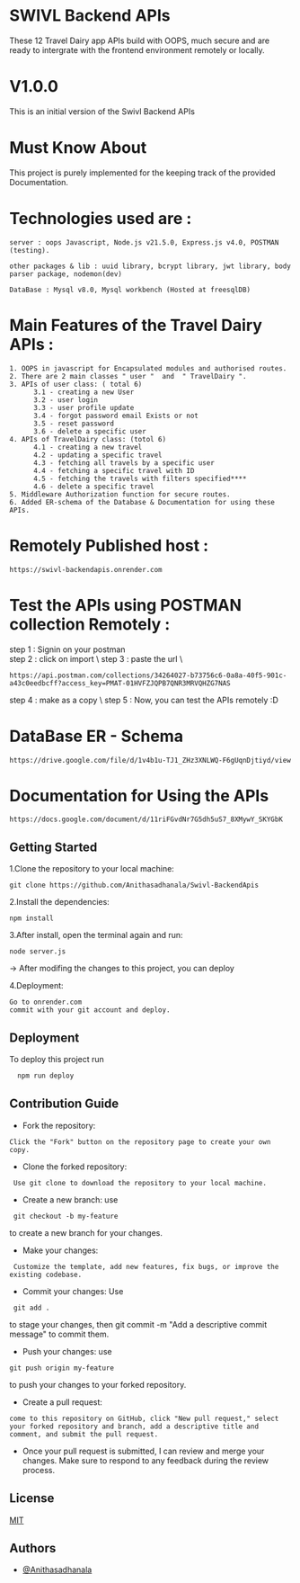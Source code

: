 
# SWIVL Backend APIs

These 12 Travel Dairy app APIs build with OOPS, much secure and are ready to intergrate with the frontend environment remotely or locally.

# V1.0.0
This is an initial version of the Swivl Backend APIs

# Must Know About

This project is purely implemented for the keeping track of the provided Documentation.

# Technologies used are :

```
server : oops Javascript, Node.js v21.5.0, Express.js v4.0, POSTMAN (testing).

other packages & lib : uuid library, bcrypt library, jwt library, body parser package, nodemon(dev)

DataBase : Mysql v8.0, Mysql workbench (Hosted at freesqlDB)
```

# Main Features of the Travel Dairy APIs : 

```
1. OOPS in javascript for Encapsulated modules and authorised routes.
2. There are 2 main classes " user "  and  " TravelDairy ".
3. APIs of user class: ( total 6)
      3.1 - creating a new User
      3.2 - user login
      3.3 - user profile update
      3.4 - forgot password email Exists or not
      3.5 - reset password
      3.6 - delete a specific user
4. APIs of TravelDairy class: (totol 6)
      4.1 - creating a new travel
      4.2 - updating a specific travel
      4.3 - fetching all travels by a specific user
      4.4 - fetching a specific travel with ID
      4.5 - fetching the travels with filters specified****
      4.6 - delete a specific travel
5. Middleware Authorization function for secure routes.
6. Added ER-schema of the Database & Documentation for using these APIs.

``` 


# Remotely Published host : 

```
https://swivl-backendapis.onrender.com

```

# Test the APIs using POSTMAN collection Remotely :

step 1 : Signin on your postman  <br/>
step 2 : click on import \\
step 3 : paste the url \\
```
https://api.postman.com/collections/34264027-b73756c6-0a8a-40f5-901c-a43c0eedbcff?access_key=PMAT-01HVFZJQPB7QNR3MRVQHZG7NAS
```
step 4 : make as a copy \\
step 5 : Now, you can test the APIs remotely :D




# DataBase ER - Schema

```
https://drive.google.com/file/d/1v4b1u-TJ1_ZHz3XNLWQ-F6gUqnDjtiyd/view

```

# Documentation for Using the APIs

```
https://docs.google.com/document/d/11riFGvdNr7G5dh5uS7_8XMywY_SKYGbK

```




## Getting Started

1.Clone the repository to your local machine:

```git
git clone https://github.com/Anithasadhanala/Swivl-BackendApis

```


2.Install the dependencies:

```git
npm install
```


3.After install, open the terminal again and run:

```git
node server.js
```

-> After modifing the changes to this project, you can deploy

4.Deployment:

```chrome
Go to onrender.com
commit with your git account and deploy.
```



## Deployment

To deploy this project run

```bash
  npm run deploy
```


## Contribution Guide
- Fork the repository: 
```
Click the "Fork" button on the repository page to create your own copy.
```


- Clone the forked repository:
```
 Use git clone to download the repository to your local machine.
```
- Create a new branch: use
```
 git checkout -b my-feature
```
  to create a new branch for your changes.



- Make your changes:
```
 Customize the template, add new features, fix bugs, or improve the existing codebase.
```
- Commit your changes: Use
```
 git add . 
 ```
 to stage your changes, then git commit -m "Add a descriptive commit message" to commit them.



- Push your changes: use
``` 
git push origin my-feature 
```
to push your changes to your forked repository.

- Create a pull request:
``` 
come to this repository on GitHub, click "New pull request," select your forked repository and branch, add a descriptive title and comment, and submit the pull request.
```

- Once your pull request is submitted, I can review and merge your changes. Make sure to respond to any feedback during the review process.




## License

[MIT](https://choosealicense.com/licenses/mit/)





## Authors

- [@Anithasadhanala](https://github.com/Anithasadhanala)








